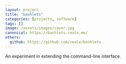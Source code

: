 ```yaml
---
layout: project
title: "bashlets"
categories: [projects, software]
tags: []
image: /assets/images/cover.jpg
canonical: https://bashlets.reale.me/
others:
  github: https://github.com/reale/bashlets
---
```


An experiment in extending the command-line interface.
